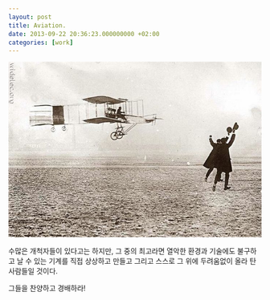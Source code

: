 ```yaml
---
layout: post
title: Aviation.
date: 2013-09-22 20:36:23.000000000 +02:00
categories: [work]
---
```

![/assets/images/20130922-213611.jpg](/assets/images/20130922-213611.jpg)

수많은 개척자들이 있다고는 하지만,
그 중의 최고라면 열악한 환경과 기술에도 불구하고 날 수 있는 기계를 직접 상상하고 만들고
그리고 스스로 그 위에 두려움없이 올라 탄 사람들일 것이다.

그들을 찬양하고 경배하라!
